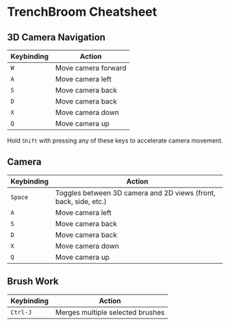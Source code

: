 # TrenchBroom Cheatsheet


## 3D Camera Navigation

| Keybinding | Action                        |
|------------|-------------------------------|
| `W`        | Move camera forward           |
| `A`        | Move camera left              |
| `S`        | Move camera back              |
| `D`        | Move camera back              |
| `X`        | Move camera down              |
| `Q`        | Move camera up                |

Hold `Shift` with pressing any of these keys to accelerate camera movement.

## Camera

| Keybinding | Action                                                                     |
|------------|----------------------------------------------------------------------------|
| `Space`    | Toggles between 3D camera and 2D views (front, back, side, etc.)           |
| `A`        | Move camera left                                                           |
| `S`        | Move camera back                                                           |
| `D`        | Move camera back                                                           |
| `X`        | Move camera down                                                           |
| `Q`        | Move camera up                                                             |


## Brush Work

| Keybinding | Action                                                                     |
|------------|----------------------------------------------------------------------------|
| `Ctrl-J`   | Merges multiple selected brushes                                           |
